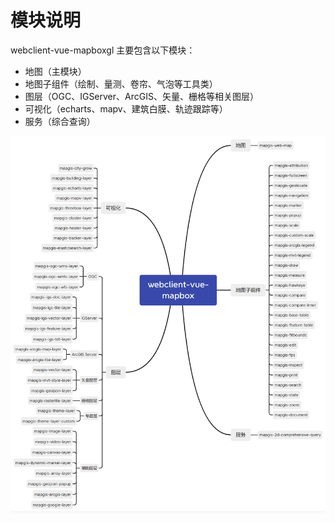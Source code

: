 [comment]: <> (## 核心框架)

[comment]: <> (![核心框架]&#40;../images/framework/webclient-vue-mapboxgl.png&#41;)
# 模块说明
webclient-vue-mapboxgl 主要包含以下模块：</br>

- 地图（主模块）</br>
- 地图子组件（绘制、量测、卷帘、气泡等工具类）</br>
- 图层（OGC、IGServer、ArcGIS、矢量、栅格等相关图层）</br>
- 可视化（echarts、mapv、建筑白膜、轨迹跟踪等）
- 服务（综合查询）

![模块说明](./webclient-vue-mapbox.png)